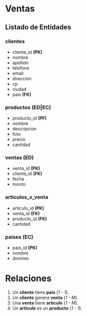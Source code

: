 # Ventas

## Listado de Entidades

### clientes

- cliente_id **(PK)**
- nombre
- apellido
- telefono
- email
- direccion
- cp
- ciudad
- pais **(FK)**

### productos **(ED|EC)**

- producto_id **(PF)**
- nombre
- descripcion
- foto
- precio
- cantidad

### ventas **(ED)**

- venta_id **(PK)**
- cliente_id **(FK)**
- fecha
- monto

### articulos_x_venta

- articulo_id **(PK)**
- venta_id **(FK)**
- producto_id **(FK)**
- cantidad

### paises **(EC)**

- pais_id **(PK)**
- nombre
- dominio

# Relaciones

1. Un **cliente** tiene **pais** (_1 - 1_).
1. Un **cliente** genera **venta** (_1 - M_).
1. Una **venta** tiene **articulo** (_1 - M_).
1. Un **articulo** es un **producto** (_1 - 1_).
